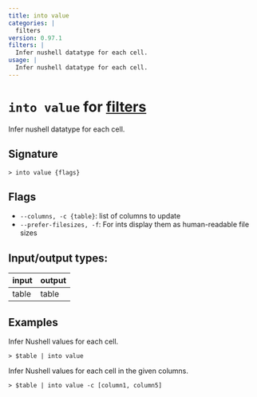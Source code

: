 ```yaml
---
title: into value
categories: |
  filters
version: 0.97.1
filters: |
  Infer nushell datatype for each cell.
usage: |
  Infer nushell datatype for each cell.
---
```

<!-- This file is automatically generated. Please edit the command in https://github.com/nushell/nushell instead. -->

# `into value` for [filters](/commands/categories/filters.md)

<div class='command-title'>Infer nushell datatype for each cell.</div>

## Signature

```> into value {flags} ```

## Flags

 -  `--columns, -c {table}`: list of columns to update
 -  `--prefer-filesizes, -f`: For ints display them as human-readable file sizes


## Input/output types:

| input | output |
| ----- | ------ |
| table | table  |

## Examples

Infer Nushell values for each cell.
```nu
> $table | into value

```

Infer Nushell values for each cell in the given columns.
```nu
> $table | into value -c [column1, column5]

```
